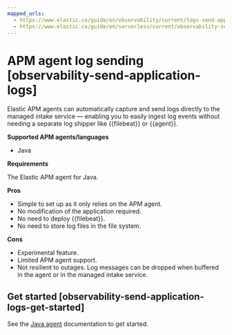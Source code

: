 ```yaml
---
mapped_urls:
  - https://www.elastic.co/guide/en/observability/current/logs-send-application.html
  - https://www.elastic.co/guide/en/serverless/current/observability-send-application-logs.html
---
```


# APM agent log sending [observability-send-application-logs]

Elastic APM agents can automatically capture and send logs directly to the managed intake service — enabling you to easily ingest log events without needing a separate log shipper like {{filebeat}} or {{agent}}.

**Supported APM agents/languages**

* Java

**Requirements**

The Elastic APM agent for Java.

**Pros**

* Simple to set up as it only relies on the APM agent.
* No modification of the application required.
* No need to deploy {{filebeat}}.
* No need to store log files in the file system.

**Cons**

* Experimental feature.
* Limited APM agent support.
* Not resilient to outages. Log messages can be dropped when buffered in the agent or in the managed intake service.


## Get started [observability-send-application-logs-get-started]

See the [Java agent](asciidocalypse://docs/apm-agent-java/docs/reference/ingestion-tools/apm-agent-java/logs.md#log-sending) documentation to get started.